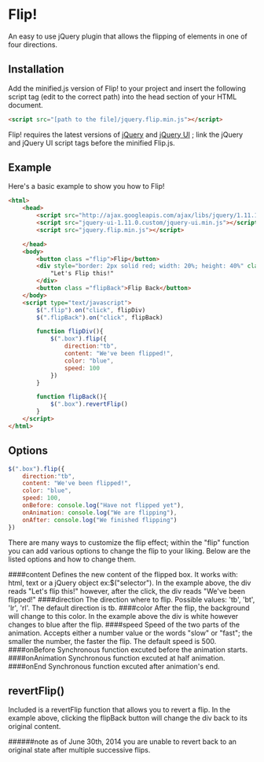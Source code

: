 Flip!
=========
An easy to use jQuery plugin that allows the flipping of elements in one of four directions.

Installation
--------------

Add the minified.js version of Flip! to your project and insert the following script tag (edit to the correct path) into the head section of your HTML document.

```html
<script src="[path to the file]/jquery.flip.min.js"></script>
```

Flip! requires the latest versions of [jQuery](http://jquery.com/download/) and [jQuery UI](http://jqueryui.com/download/) ; link the jQuery and jQuery UI script tags before the minified Flip.js.

Example
--------------
Here's a basic example to show you how to Flip!
```html
<html>
	<head>
		<script src="http://ajax.googleapis.com/ajax/libs/jquery/1.11.1/jquery.min.js"></script>
		<script src="jquery-ui-1.11.0.custom/jquery-ui.min.js"></script>
		<script src="jquery.flip.min.js"></script>

	</head>
	<body>
		<button class ="flip">Flip</button>
		<div style="border: 2px solid red; width: 20%; height: 40%" class = "box">
			"Let's Flip this!"
		</div>
		<button class ="flipBack">Flip Back</button>
	</body>
	<script type="text/javascript">
		$(".flip").on("click", flipDiv)
		$(".flipBack").on("click", flipBack)

		function flipDiv(){
			$(".box").flip({
				direction:"tb",
				content: "We've been flipped!",
				color: "blue",
				speed: 100
			})
		}

		function flipBack(){
			$(".box").revertFlip()
		}
	</script>
</html>
```

Options
--------------
```js
$(".box").flip({
	direction:"tb",
	content: "We've been flipped!",
	color: "blue",
	speed: 100,
	onBefore: console.log("Have not flipped yet"),
	onAnimation: console.log("We are flipping"),
	onAfter: console.log("We finished flipping")
})
```

There are many ways to customize the flip effect; within the "flip" function you can add various options to change the flip to your liking. Below are the listed options and how to change them.

####content
Defines the new content of the flipped box. It works with: html, text or a jQuery object ex:$("selector"). In the example above, the div reads "Let's flip this!" however, after the click, the div reads "We've been flipped!"
####direction
The direction where to flip. Possible values: 'tb', 'bt', 'lr', 'rl'. The default direction is tb. 
####color
After the flip, the background will change to this color. In the example above the div is white however changes to blue after the flip.
####speed
Speed of the two parts of the animation. Accepts either a number value or the words "slow" or "fast"; the smaller the number, the faster the flip. The default speed is 500.
####onBefore
Synchronous function excuted before the animation starts.
####onAnimation
Synchronous function excuted at half animation.
####onEnd
Synchronous function excuted after animation's end.

revertFlip()
--------------
Included is a revertFlip function that allows you to revert a flip. In the example above, clicking the flipBack button will change the div back to its original content.

######note as of June 30th, 2014 you are unable to revert back to an original state after multiple successive flips.